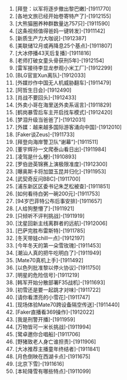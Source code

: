 
1. [拜登：以军将逐步撤出黎巴嫩]-[1911770]
1. [各地文旅已经开始卷寄特产了]-[1912155]
1. [大熊猫圈养种群数量达757只]-[1911590]
1. [这条视频值得爸妈一键转发]-[1911142]
1. [新质生产力大咖说]-[1912387]
1. [美联储12月或再降息25个基点]-[1911807]
1. [大冰停播43天后复播]-[1911816]
1. [老师打破女童头骨获刑5年]-[1912154]
1. [雷军接待李显龙参观小米工厂]-[1912299]
1. [BLG官宣Xun离队]-[1912033]
1. [外媒炒作中国无人机威胁翻车]-[1911479]
1. [阿哲生日会]-[1912490]
1. [肖战不要回头]-[1912433]
1. [外卖小哥在海里送外卖系谣言]-[1911829]
1. [鹤岗暴雪后车主开启找车模式]-[1912420]
1. [梦泪升级当爸爸了]-[1912031]
1. [外媒：越来越多国际游客涌向中国]-[1912010]
1. [Faker谈Zeus]-[1911733]
1. [拜登向海岸警卫队“谢幕”]-[1911511]
1. [董宇辉孙一文爬泰山看日出]-[1911984]
1. [凌驾是什么梗]-[1910893]
1. [罗伯逊英锦赛上演极限准度]-[1912300]
1. [曝奥斯卡将加盟玉昆并归化]-[1911953]
1. [武契奇反问BBC]-[1911700]
1. [浦东新区区委书记朱芝松被查]-[1911851]
1. [如何看待白粥一碗200元]-[1911753]
1. [94岁巴菲特公布后事安排]-[1911657]
1. [人给狗整懵了]-[1911921]
1. [只倾听不评判挑战]-[1911919]
1. [沈星回新主线离群者的远航]-[1912006]
1. [巴萨完胜布雷斯特]-[1911785]
1. [冬天带娃chill一点]-[1912197]
1. [今年冬天的第一朵雪玫瑰]-[1911453]
1. [潮汕人真的把牛吃明白了]-[1911949]
1. [Mate70真机上手]-[1911492]
1. [以色列批准黎以停火协议]-[1911750]
1. [明星的危险信号]-[1911219]
1. [韩军开始分散部署F35战机]-[1911693]
1. [初雪还是要一起跳才对味]-[1911722]
1. [请你看漂亮的小雪花]-[1911747]
1. [现场体验Mate70跨设备隔空传送]-[1911440]
1. [Faker直播看369操作]-[1912022]
1. [我是刑警开播]-[1911959]
1. [万物皆可一米长挑战]-[1911994]
1. [鹭卓邀你合唱船]-[1911706]
1. [野猪致老人身亡谁担责]-[1911906]
1. [大冰推荐主播童年终结者]-[1911841]
1. [月色倒映在西湖卡点]-[1911675]
1. [北京下雪]-[1911616]
1. [本轮降雪有哪些特点]-[1911099]
